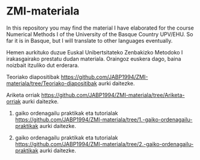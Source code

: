 # ZMI-materiala
In this repository you may find the material I have elaborated for the course Numerical Methods I of the University of the Basque Country UPV/EHU. So far it is in Basque, but I will translate to other languages eventually.

Hemen aurkituko duzue Euskal Unibertsitateko Zenbakizko Metodoko I irakasgairako prestatu dudan materiala. Oraingoz euskera dago, baina noizbait itzuliko dut erderara.  

Teoriako diapositibak https://github.com/JABP1994/ZMI-materiala/tree/Teoriako-diapositibak aurki daitezke.

Ariketa orriak https://github.com/JABP1994/ZMI-materiala/tree/Ariketa-orriak aurki daitezke.

1. gaiko ordenagailu praktikak eta tutorialak https://github.com/JABP1994/ZMI-materiala/tree/1.-gaiko-ordenagailu-praktikak aurki daitezke.

2. gaiko ordenagailu praktikak eta tutorialak https://github.com/JABP1994/ZMI-materiala/tree/2.-gaiko-ordenagailu-praktikak aurki daitezke.
